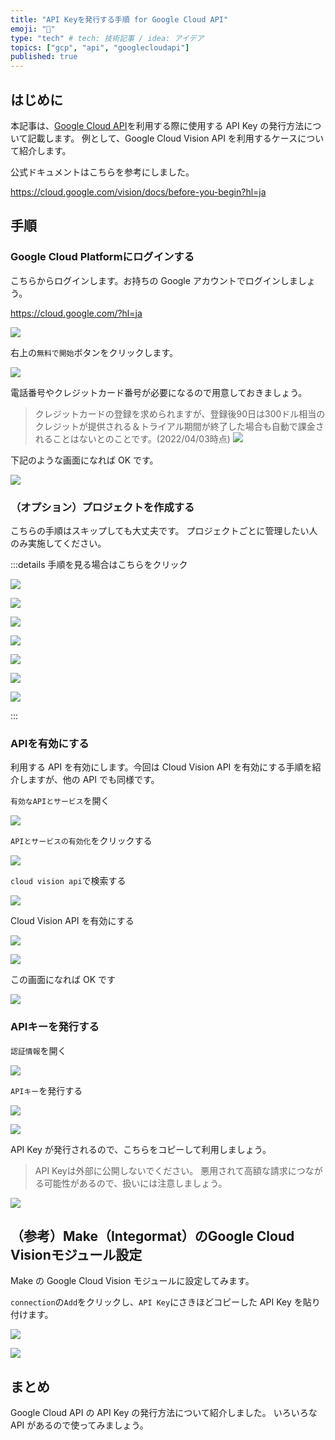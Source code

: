 ```yaml
---
title: "API Keyを発行する手順 for Google Cloud API"
emoji: "🔑"
type: "tech" # tech: 技術記事 / idea: アイデア
topics: ["gcp", "api", "googlecloudapi"]
published: true
---
```


## はじめに

本記事は、[Google Cloud API](https://cloud.google.com/apis/docs/overview?hl=ja)を利用する際に使用する API Key の発行方法について記載します。
例として、Google Cloud Vision API を利用するケースについて紹介します。

公式ドキュメントはこちらを参考にしました。

https://cloud.google.com/vision/docs/before-you-begin?hl=ja

## 手順

### Google Cloud Platformにログインする

こちらからログインします。お持ちの Google アカウントでログインしましょう。

https://cloud.google.com/?hl=ja

![](https://i.gyazo.com/e210b3a45385cb7a6ee6ef3e01816cf8.png)

右上の`無料で開始`ボタンをクリックします。

![](https://i.gyazo.com/054e50e9594ab6bf3abea5605dff85b0.png)

電話番号やクレジットカード番号が必要になるので用意しておきましょう。

> クレジットカードの登録を求められますが、登録後90日は300ドル相当のクレジットが提供される＆トライアル期間が終了した場合も自動で課金されることはないとのことです。(2022/04/03時点)
> ![](https://i.gyazo.com/48ea9a36a06b585b234912697c2c50ae.png)

下記のような画面になれば OK です。

![](https://i.gyazo.com/90cac42bd9b4d6b81f3f8a3cba1ee13a.png)

### （オプション）プロジェクトを作成する

こちらの手順はスキップしても大丈夫です。
プロジェクトごとに管理したい人のみ実施してください。

:::details 手順を見る場合はこちらをクリック

![](https://i.gyazo.com/ce2e8b9d01e87f3f504c1d12f74f3217.png)

![](https://i.gyazo.com/67fbdcbef2dc44cfcc08999aebbc0241.png)

![](https://i.gyazo.com/ea6b26cf521b60738a41ad32989812e3.png)

![](https://i.gyazo.com/e2ff34c596df6f92cf80e9467e24a5a8.png)

![](https://i.gyazo.com/e62df92cfa50cfa196fbd1b6d42e37b2.png)

![](https://i.gyazo.com/e9c33b0d88bfdf801ae06c9123970b8e.png)

![](https://i.gyazo.com/abca27cadbd3ea7c4c4586156e7e6750.png)

:::

### APIを有効にする

利用する API を有効にします。今回は Cloud Vision API を有効にする手順を紹介しますが、他の API でも同様です。

`有効なAPIとサービス`を開く

![](https://i.gyazo.com/07d68e17170de4a63f231336897734d2.png)

`APIとサービスの有効化`をクリックする

![](https://i.gyazo.com/6745877bf80322b1fbb2adea3b0b56e2.png)

`cloud vision api`で検索する

![](https://i.gyazo.com/c613836594f1b5603a9f52612f9b016d.png)

Cloud Vision API を有効にする

![](https://i.gyazo.com/12dd241dacce15fe079b4ad9b9e150db.png)

![](https://i.gyazo.com/607f469a4a1182180d5bdb13cce1b9be.png)

この画面になれば OK です

![](https://i.gyazo.com/81bb40d022b12090b8788e690a64fba4.png)

### APIキーを発行する

`認証情報`を開く

![](https://i.gyazo.com/5c35d0dd06f566effb53ab1355547500.png)

`APIキー`を発行する

![](https://i.gyazo.com/76b88ad0dad0baf232fc19997e342d72.png)

![](https://i.gyazo.com/cfdfc48bb5b26c5bd249b25b200917aa.png)

API Key が発行されるので、こちらをコピーして利用しましょう。

> API Keyは外部に公開しないでください。
> 悪用されて高額な請求につながる可能性があるので、扱いには注意しましょう。

![](https://i.gyazo.com/882c1d0965f354f042c044312d3cd771.png)

## （参考）Make（Integormat）のGoogle Cloud Visionモジュール設定

Make の Google Cloud Vision モジュールに設定してみます。

`connection`の`Add`をクリックし、`API Key`にさきほどコピーした API Key を貼り付けます。

![](https://i.gyazo.com/8acf487a9de0ea71a0ada10931a87c2a.png)

![](https://i.gyazo.com/514b93f82e76f94f2dd367c1486c365c.png)

## まとめ

Google Cloud API の API Key の発行方法について紹介しました。
いろいろな API があるので使ってみましょう。
